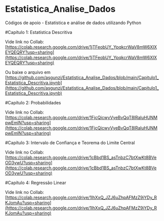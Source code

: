# Estatistica_Analise_Dados
Códigos de apoio - Estatística e análise de dados utilizando Python


#Capítulo 1: Estatística Descritiva

Vide link no Collab: [https://colab.research.google.com/drive/1jTFeobUY_YpqkcrWaV8mW6XIXEYQEQRY?usp=sharing](https://colab.research.google.com/drive/1jTFeobUY_YpqkcrWaV8mW6XIXEYQEQRY?usp=sharing)

Ou baixe o arquivo em
[https://github.com/asgunzi/Estatistica_Analise_Dados/blob/main/Capitulo1_Estatistica_Descritiva.ipynb](https://github.com/asgunzi/Estatistica_Analise_Dados/blob/main/Capitulo1_Estatistica_Descritiva.ipynb)


#Capítulo 2: Probabilidades

Vide link no Collab: [https://colab.research.google.com/drive/1FjcQicwyVyeBvQqT8lRaluHUNMpwEmlN?usp=sharing](https://colab.research.google.com/drive/1FjcQicwyVyeBvQqT8lRaluHUNMpwEmlN?usp=sharing)

#Capítulo 3: Intervalo de Confiança e Teorema do Limite Central

Vide link no Collab: [https://colab.research.google.com/drive/1cBbd1BS_asTnbzC7btXwKt8BVeOD3ywU?usp=sharing](https://colab.research.google.com/drive/1cBbd1BS_asTnbzC7btXwKt8BVeOD3ywU?usp=sharing)



#Capítulo 4: Regressão Linear

Vide link no Collab: [https://colab.research.google.com/drive/1lhXxQ_JZJ6uZhpAFMzZ9iYDy_RKJomAu?usp=sharing](https://colab.research.google.com/drive/1lhXxQ_JZJ6uZhpAFMzZ9iYDy_RKJomAu?usp=sharing)




